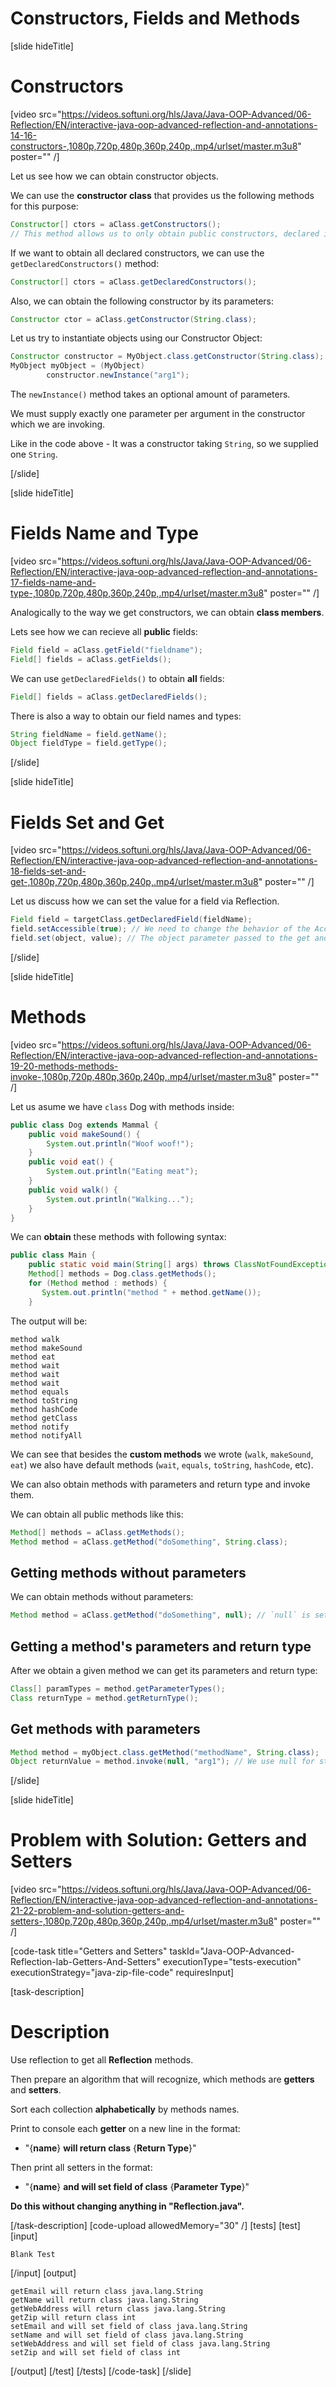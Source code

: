 # Constructors, Fields and Methods

[slide hideTitle]

# Constructors

[video src="https://videos.softuni.org/hls/Java/Java-OOP-Advanced/06-Reflection/EN/interactive-java-oop-advanced-reflection-and-annotations-14-16-constructors-,1080p,720p,480p,360p,240p,.mp4/urlset/master.m3u8" poster="" /]

Let us see how we can obtain constructor objects.

We can use the **constructor class** that provides us the following methods for this purpose:

```java
Constructor[] ctors = aClass.getConstructors();
// This method allows us to only obtain public constructors, declared in our class and its superclass
```

If we want to obtain all declared constructors, we can use the `getDeclaredConstructors()` method:

``` java
Constructor[] ctors = aClass.getDeclaredConstructors();
```

Also, we can obtain the following constructor by its parameters:

```java
Constructor ctor = aClass.getConstructor(String.class);
```

Let us try to instantiate objects using our Constructor Object:

``` java
Constructor constructor = MyObject.class.getConstructor(String.class);
MyObject myObject = (MyObject)
        constructor.newInstance("arg1");
```

The `newInstance()` method takes an optional amount of parameters.

We must supply exactly one parameter per argument in the constructor which we are invoking.

Like in the code above - It was a constructor taking `String`, so we supplied one `String`.

[/slide]

[slide hideTitle]

# Fields Name and Type

[video src="https://videos.softuni.org/hls/Java/Java-OOP-Advanced/06-Reflection/EN/interactive-java-oop-advanced-reflection-and-annotations-17-fields-name-and-type-,1080p,720p,480p,360p,240p,.mp4/urlset/master.m3u8" poster="" /]

Analogically to the way we get constructors, we can obtain **class members**.

Lets see how we can recieve all **public** fields:

``` java
Field field = aClass.getField("fieldname");
Field[] fields = aClass.getFields();
```

We can use `getDeclaredFields()` to obtain **all** fields:

``` java
Field[] fields = aClass.getDeclaredFields();
```

There is also a way to obtain our field names and types:

``` java
String fieldName = field.getName();
Object fieldType = field.getType();
```

[/slide]

[slide hideTitle]

# Fields Set and Get

[video src="https://videos.softuni.org/hls/Java/Java-OOP-Advanced/06-Reflection/EN/interactive-java-oop-advanced-reflection-and-annotations-18-fields-set-and-get-,1080p,720p,480p,360p,240p,.mp4/urlset/master.m3u8" poster="" /]

Let us discuss how we can set the value for a field via Reflection.

``` java
Field field = targetClass.getDeclaredField(fieldName);
field.setAccessible(true); // We need to change the behavior of the AccessibleObject
field.set(object, value); // The object parameter passed to the get and set method should be an instance of the class that owns the field.
```

[/slide]

[slide hideTitle]

# Methods

[video src="https://videos.softuni.org/hls/Java/Java-OOP-Advanced/06-Reflection/EN/interactive-java-oop-advanced-reflection-and-annotations-19-20-methods-methods-invoke-,1080p,720p,480p,360p,240p,.mp4/urlset/master.m3u8" poster="" /]

Let us asume we have `class` Dog with methods inside:

```java
public class Dog extends Mammal {
    public void makeSound() {
        System.out.println("Woof woof!");
    }
    public void eat() {
        System.out.println("Eating meat");
    }
    public void walk() {
        System.out.println("Walking...");
    }
}

```

We can **obtain** these methods with following syntax:

```java
public class Main {
    public static void main(String[] args) throws ClassNotFoundException {
    Method[] methods = Dog.class.getMethods();
    for (Method method : methods) {
       System.out.println("method " + method.getName());
    }
```

The output will be:
```
method walk
method makeSound
method eat
method wait
method wait
method wait
method equals
method toString
method hashCode
method getClass
method notify
method notifyAll
```

We can see that besides the **custom methods** we wrote (`walk`, `makeSound`, `eat`) we also have default methods (`wait`, `equals`, `toString`, `hashCode`, etc).

We can also obtain methods with parameters and return type and invoke them.

We can obtain all public methods like this:

```java
Method[] methods = aClass.getMethods();
Method method = aClass.getMethod("doSomething", String.class);
```

## Getting methods without parameters

We can obtain methods without parameters:
```java 
Method method = aClass.getMethod("doSomething", null); // `null` is set when we want a method without parameters. 
```

## Getting a method's parameters and return type

After we obtain a given method we can get its parameters and return type:

```java
Class[] paramTypes = method.getParameterTypes();
Class returnType = method.getReturnType();
```

## Get methods with parameters

```java
Method method = myObject.class.getMethod("methodName", String.class);
Object returnValue = method.invoke(null, "arg1"); // We use null for static methods
```

[/slide]

[slide hideTitle]
# Problem with Solution: Getters and Setters

[video src="https://videos.softuni.org/hls/Java/Java-OOP-Advanced/06-Reflection/EN/interactive-java-oop-advanced-reflection-and-annotations-21-22-problem-and-solution-getters-and-setters-,1080p,720p,480p,360p,240p,.mp4/urlset/master.m3u8" poster="" /]

[code-task title="Getters and Setters" taskId="Java-OOP-Advanced-Reflection-lab-Getters-And-Setters" executionType="tests-execution" executionStrategy="java-zip-file-code" requiresInput]

[task-description]
# Description
Use reflection to get all **Reflection** methods. 

Then prepare an algorithm that will recognize, which methods are **getters** and **setters**. 

Sort each collection **alphabetically** by methods names. 

Print to console each **getter** on a new line in the format:
- "\{**name**\} **will return class** \{**Return Type**\}"

Then print all setters in the format:
- "\{**name**\} **and will set field of class** \{**Parameter Type**\}"

**Do this without changing anything in "Reflection.java".**

[/task-description]
[code-upload allowedMemory="30" /]
[tests]
[test]
[input]
```
Blank Test
```
[/input]
[output]
```
getEmail will return class java.lang.String
getName will return class java.lang.String
getWebAddress will return class java.lang.String
getZip will return class int
setEmail and will set field of class java.lang.String
setName and will set field of class java.lang.String
setWebAddress and will set field of class java.lang.String
setZip and will set field of class int
```
[/output]
[/test]
[/tests]
[/code-task]
[/slide]

